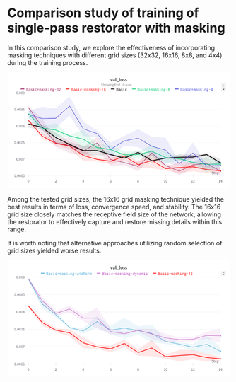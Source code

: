 # Comparison study of training of single-pass restorator with masking

In this comparison study, we explore the effectiveness of incorporating masking techniques with different grid sizes (32x32, 16x16, 8x8, and 4x4) during the training process.

![Single-pass restorator with masking](img/masking-ablation-1.png)

Among the tested grid sizes, the 16x16 grid masking technique yielded the best results in terms of loss, convergence speed, and stability. The 16x16 grid size closely matches the receptive field size of the network, allowing the restorator to effectively capture and restore missing details within this range.

It is worth noting that alternative approaches utilizing random selection of grid sizes yielded worse results.

![Single-pass restorator with masking](img/masking-ablation-2.png)